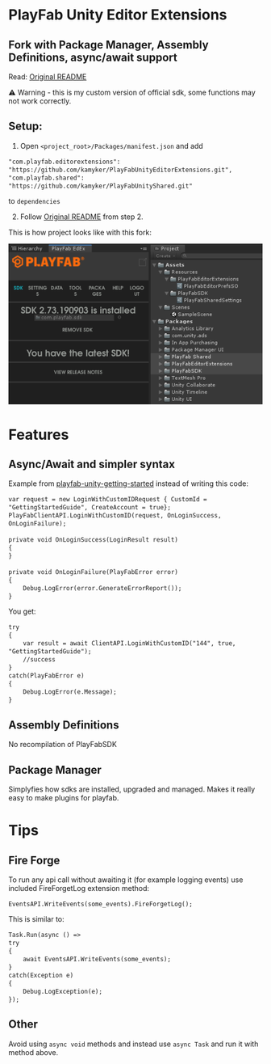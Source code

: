 # PlayFab Unity Editor Extensions

## Fork with Package Manager, Assembly Definitions, async/await support

Read: [Original README](https://github.com/PlayFab/UnityEditorExtensions/blob/master/README.md)

⚠️ Warning - this is my custom version of official sdk, some functions may not work correctly.

## Setup:
  
  1. Open `<project_root>/Packages/manifest.json` and add
  ```
  "com.playfab.editorextensions": "https://github.com/kamyker/PlayFabUnityEditorExtensions.git",
  "com.playfab.shared": "https://github.com/kamyker/PlayFabUnityShared.git"
  ```
  to `dependencies`
  
  2. Follow [Original README](https://github.com/PlayFab/UnityEditorExtensions/blob/master/README.md) from step 2.

This is how project looks like with this fork:

![project](_repoAssets/img/EdEx_Project.png?raw=true "Title")

# Features
## Async/Await and simpler syntax
Example from  [playfab-unity-getting-started](https://api.playfab.com/docs/getting-started/unity-getting-started) instead of writing this code:
```
var request = new LoginWithCustomIDRequest { CustomId = "GettingStartedGuide", CreateAccount = true};
PlayFabClientAPI.LoginWithCustomID(request, OnLoginSuccess, OnLoginFailure);

private void OnLoginSuccess(LoginResult result)
{
}

private void OnLoginFailure(PlayFabError error)
{
    Debug.LogError(error.GenerateErrorReport());
}
```
You get:
```
try
{
    var result = await ClientAPI.LoginWithCustomID("144", true, "GettingStartedGuide");
    //success
}
catch(PlayFabError e)
{
    Debug.LogError(e.Message);
}
```
## Assembly Definitions
No recompilation of PlayFabSDK

## Package Manager
Simplyfies how sdks are installed, upgraded and managed. Makes it really easy to make plugins for playfab.

# Tips
## Fire Forge
To run any api call without awaiting it (for example logging events) use included FireForgetLog extension method:
```
EventsAPI.WriteEvents(some_events).FireForgetLog();
```
This is similar to:
```
Task.Run(async () => 
try
{
    await EventsAPI.WriteEvents(some_events);
}
catch(Exception e)
{
    Debug.LogException(e);
});
```
## Other
Avoid using `async void` methods and instead use `async Task` and run it with method above.
